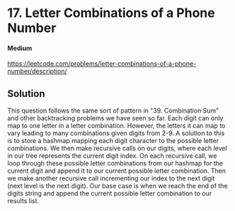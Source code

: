 # 17. Letter Combinations of a Phone Number

#### Medium

https://leetcode.com/problems/letter-combinations-of-a-phone-number/description/

## Solution

This question follows the same sort of pattern in "39. Combination Sum" and other backtracking problems we have seen so far. Each digit can only map to one letter in a letter combination. However, the letters it can map to vary leading to many combinations given digits from 2-9. A solution to this is to store a hashmap mapping each digit character to the possible letter combinations. We then make recursive calls on our digits, where each level in our tree represents the current digit index. On each recursive call, we loop through these possible letter combinations from our hashmap for the current digit and append it to our current possible letter combination. Then we make another recursive call incrementing our index to the next digit (next level is the next digit). Our base case is when we reach the end of the digits string and append the current possible letter combination to our results list.
